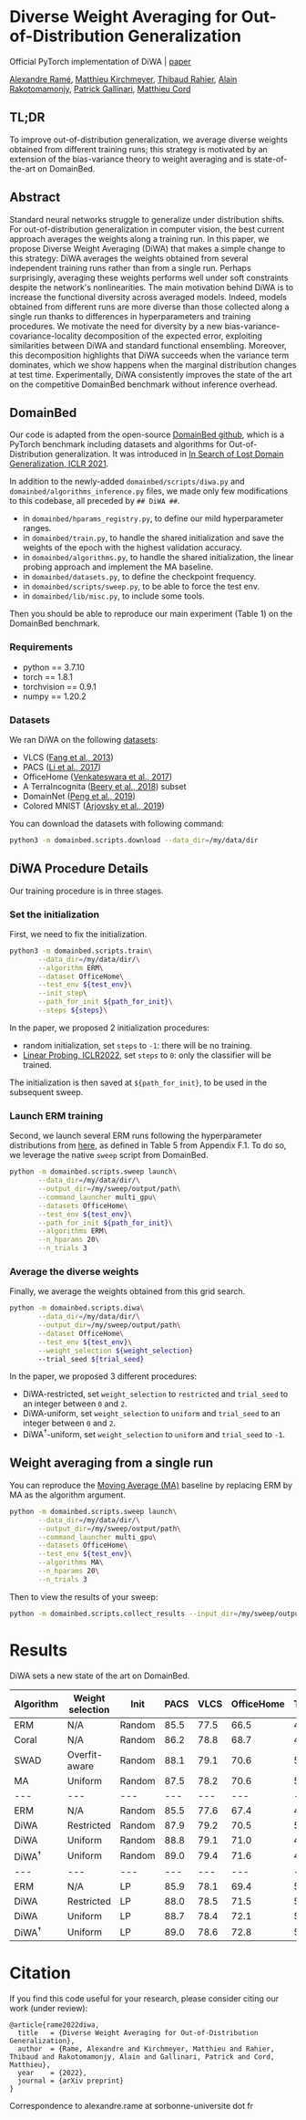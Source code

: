 # Diverse Weight Averaging for Out-of-Distribution Generalization

Official PyTorch implementation of DiWA | [paper](https://arxiv.org/abs/2205.09739)

[Alexandre Ramé](https://alexrame.github.io/), [Matthieu Kirchmeyer](https://scholar.google.com/citations?user=oJkKtrkAAAAJ&hl=en), [Thibaud Rahier](https://scholar.google.nl/citations?user=IFOAOTMAAAAJ&hl=pl), [Alain Rakotomamonjy](http://asi.insa-rouen.fr/enseignants/~arakoto/), [Patrick Gallinari](http://www-connex.lip6.fr/~gallinar/gallinari/pmwiki.php), [Matthieu Cord](http://webia.lip6.fr/~cord/)


## TL;DR

To improve out-of-distribution generalization, we average diverse weights obtained from different training runs; this strategy is motivated by an extension of the bias-variance theory to weight averaging and is state-of-the-art on DomainBed.

## Abstract

Standard neural networks struggle to generalize under distribution shifts. For out-of-distribution generalization in computer vision, the best current approach averages the weights along a training run. In this paper, we propose Diverse Weight Averaging (DiWA) that makes a simple change to this strategy: DiWA averages the weights obtained from several independent training runs rather than from a single run. Perhaps surprisingly, averaging these weights performs well under soft constraints despite the network's nonlinearities. The main motivation behind DiWA is to increase the functional diversity across averaged models. Indeed, models obtained from different runs are more diverse than those collected along a single run thanks to differences in hyperparameters and training procedures. We motivate the need for diversity by a new bias-variance-covariance-locality decomposition of the expected error, exploiting similarities between DiWA and standard functional ensembling. Moreover, this decomposition highlights that DiWA succeeds when the variance term dominates, which we show happens when the marginal distribution changes at test time. Experimentally, DiWA consistently improves the state of the art on the competitive DomainBed benchmark without inference overhead.

## DomainBed

Our code is adapted from the open-source [DomainBed github](https://github.com/facebookresearch/DomainBed/), which is a PyTorch benchmark including datasets and algorithms for Out-of-Distribution generalization. It was introduced in [In Search of Lost Domain Generalization, ICLR 2021](https://openreview.net/forum?id=lQdXeXDoWtI).

In addition to the newly-added `domainbed/scripts/diwa.py` and `domainbed/algorithms_inference.py` files, we made only few modifications to this codebase, all preceded by `## DiWA ##`.

* in `domainbed/hparams_registry.py`, to define our mild hyperparameter ranges.
* in `domainbed/train.py`, to handle the shared initialization and save the weights of the epoch with the highest validation accuracy.
* in `domainbed/algorithms.py`, to handle the shared initialization, the linear probing approach and implement the MA baseline.
* in `domainbed/datasets.py`, to define the checkpoint frequency.
* in `domainbed/scripts/sweep.py`, to be able to force the test env.
* in `domainbed/lib/misc.py`, to include some tools.

Then you should be able to reproduce our main experiment (Table 1) on the DomainBed benchmark.

### Requirements
- python == 3.7.10
- torch == 1.8.1
- torchvision == 0.9.1
- numpy == 1.20.2

### Datasets


We ran DiWA on the following [datasets](domainbed/datasets.py):
* VLCS ([Fang et al., 2013](https://openaccess.thecvf.com/content_iccv_2013/papers/Fang_Unbiased_Metric_Learning_2013_ICCV_paper.pdf))
* PACS ([Li et al., 2017](https://arxiv.org/abs/1710.03077))
* OfficeHome ([Venkateswara et al., 2017](https://arxiv.org/abs/1706.07522))
* A TerraIncognita ([Beery et al., 2018](https://arxiv.org/abs/1807.04975)) subset
* DomainNet ([Peng et al., 2019](http://ai.bu.edu/M3SDA/))
* Colored MNIST ([Arjovsky et al., 2019](https://arxiv.org/abs/1907.02893))

You can download the datasets with following command:

```sh
python3 -m domainbed.scripts.download --data_dir=/my/data/dir
```

## DiWA Procedure Details

Our training procedure is in three stages.


### Set the initialization


First, we need to fix the initialization.

```sh
python3 -m domainbed.scripts.train\
       --data_dir=/my/data/dir/\
       --algorithm ERM\
       --dataset OfficeHome\
       --test_env ${test_env}\
       --init_step\
       --path_for_init ${path_for_init}\
       --steps ${steps}\
```

In the paper, we proposed $2$ initialization procedures:
* random initialization, set `steps` to `-1`: there will be no training.
* [Linear Probing, ICLR2022](https://openreview.net/forum?id=UYneFzXSJWh), set `steps` to `0`: only the classifier will be trained.

The initialization is then saved at `${path_for_init}`, to be used in the subsequent sweep.

### Launch ERM training

Second, we launch several ERM runs following the hyperparameter distributions from [here](domainbed/hparams_registry.py), as defined in Table 5 from Appendix F.1.
To do so, we leverage the native `sweep` script from DomainBed.

```sh
python -m domainbed.scripts.sweep launch\
       --data_dir=/my/data/dir/\
       --output_dir=/my/sweep/output/path\
       --command_launcher multi_gpu\
       --datasets OfficeHome\
       --test_env ${test_env}\
       --path_for_init ${path_for_init}\
       --algorithms ERM\
       --n_hparams 20\
       --n_trials 3
```

### Average the diverse weights

Finally, we average the weights obtained from this grid search.

```sh
python -m domainbed.scripts.diwa\
       --data_dir=/my/data/dir/\
       --output_dir=/my/sweep/output/path\
       --dataset OfficeHome\
       --test_env ${test_env}\
       --weight_selection ${weight_selection}
       --trial_seed ${trial_seed}
```

In the paper, we proposed $3$ different procedures:
* DiWA-restricted, set `weight_selection` to `restricted` and `trial_seed` to an integer between `0` and `2`.
* DiWA-uniform, set `weight_selection` to `uniform` and `trial_seed` to an integer between `0` and `2`.
* DiWA$^\dagger$-uniform, set `weight_selection` to `uniform` and `trial_seed` to `-1`.

## Weight averaging from a single run

You can reproduce the [Moving Average (MA)](https://arxiv.org/abs/2110.10832) baseline by replacing ERM by MA as the algorithm argument.

```sh
python -m domainbed.scripts.sweep launch\
       --data_dir=/my/data/dir/\
       --output_dir=/my/sweep/output/path\
       --command_launcher multi_gpu\
       --datasets OfficeHome\
       --test_env ${test_env}\
       --algorithms MA\
       --n_hparams 20\
       --n_trials 3
```

Then to view the results of your sweep:

````sh
python -m domainbed.scripts.collect_results --input_dir=/my/sweep/output/path
````

# Results

DiWA sets a new state of the art on DomainBed.

| Algorithm        | Weight selection | Init   | PACS | VLCS | OfficeHome | TerraInc | DomainNet | Avg  |
|---|---|---|---|---|---|---|---|---|
| ERM              | N/A              | Random | 85.5 | 77.5 | 66.5       | 46.1     | 40.9      | 63.3 |
| Coral            | N/A              | Random | 86.2 | 78.8 | 68.7       | 47.6     | 41.5      | 64.6 |
| SWAD             | Overfit-aware    | Random | 88.1 | 79.1 | 70.6       | 50.0     | 46.5      | 66.9 |
| MA               | Uniform          | Random | 87.5 | 78.2 | 70.6       | 50.3     | 46.0      | 66.5 |
|---|---|---|---|---|---|---|---|---|
| ERM              | N/A              | Random | 85.5 | 77.6 | 67.4       | 48.3     | 44.1      | 64.6 |
| DiWA             | Restricted       | Random | 87.9 | 79.2 | 70.5       | 50.5     | 46.7      | 67.0 |
| DiWA             | Uniform          | Random | 88.8 | 79.1 | 71.0       | 48.9     | 46.1      | 66.8 |
| DiWA$^{\dagger}$ | Uniform          | Random | 89.0 | 79.4 | 71.6       | 49.0     | 46.3      | 67.1 |
|---|---|---|---|---|---|---|---|---|
| ERM              | N/A              | LP     | 85.9 | 78.1 | 69.4       | 50.4     | 44.3      | 65.6 |
| DiWA             | Restricted       | LP     | 88.0 | 78.5 | 71.5       | 51.6     | 47.7      | 67.5 |
| DiWA             | Uniform          | LP     | 88.7 | 78.4 | 72.1       | 51.4     | 47.4      | 67.6 |
| DiWA$^{\dagger}$ | Uniform          | LP     | 89.0 | 78.6 | 72.8       | 51.9     | 47.7      | 68.0 |



# Citation

If you find this code useful for your research, please consider citing our work (under review):

```
@article{rame2022diwa,
  title   = {Diverse Weight Averaging for Out-of-Distribution Generalization},
  author  = {Rame, Alexandre and Kirchmeyer, Matthieu and Rahier, Thibaud and Rakotomamonjy, Alain and Gallinari, Patrick and Cord, Matthieu},
  year    = {2022},
  journal = {arXiv preprint}
}
```

Correspondence to alexandre.rame at sorbonne-universite dot fr


